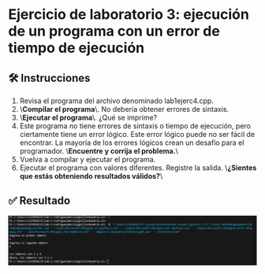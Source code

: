# Ejercicio de laboratorio 3: ejecución de un programa con un error de tiempo de ejecución

## 🛠️ Instrucciones

1. Revisa el programa del archivo denominado lab1ejerc4.cpp.
2. \\**Compilar el programa**\\. No debería obtener errores de sintaxis.
3. \\**Ejecutar el programa**\\. ¿Qué se imprime?
4. Este programa no tiene errores de sintaxis o tiempo de ejecución, pero ciertamente tiene un error lógico. Este error lógico puede no ser fácil de encontrar. La mayoría de los errores lógicos crean un desafío para el programador. \\**Encuentre y corrija el problema.**\\
5. Vuelva a compilar y ejecutar el programa.
6. Ejecutar el programa con valores diferentes. Registre la salida. \\**¿Sientes que estás obteniendo resultados válidos?**\\

## ✅ Resultado

![Resultado](./image4.png)

